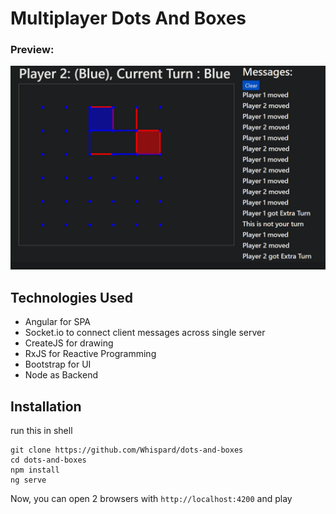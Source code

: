 # Multiplayer Dots And Boxes

### Preview:
![img.png](img.png)

## Technologies Used
- Angular for SPA
- Socket.io to connect client messages across single server
- CreateJS for drawing
- RxJS for Reactive Programming
- Bootstrap for UI
- Node as Backend

## Installation
run this in shell
```
git clone https://github.com/Whispard/dots-and-boxes
cd dots-and-boxes
npm install
ng serve
```

Now, you can open 2 browsers with `http://localhost:4200` and play


